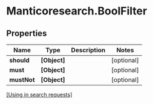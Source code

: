 # Manticoresearch.BoolFilter

## Properties

Name | Type | Description | Notes
------------ | ------------- | ------------- | -------------
**should** | **[Object]** |  | [optional] 
**must** | **[Object]** |  | [optional] 
**mustNot** | **[Object]** |  | [optional] 

[[Using in search requests]](SearchApi.md#BoolFilter)



